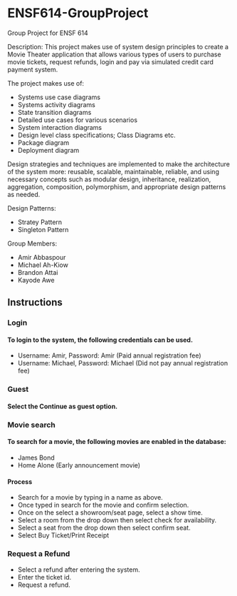 # ENSF614-GroupProject
Group Project for ENSF 614

Description: 
This project makes use of system design principles to create a Movie Theater application that 
allows various types of users to purchase movie tickets, request refunds, login and pay via simulated credit card payment system. 

The project makes use of:
 - Systems use case diagrams
 - Systems activity diagrams
 - State transition diagrams
 - Detailed use cases for various scenarios
 - System interaction diagrams
 - Design level class specifications; Class Diagrams etc.
 - Package diagram
 - Deployment diagram

Design strategies and techniques are implemented to make the architecture of the system more: reusable, scalable, maintainable, reliable, and using necessary concepts  such  as  modular  design,  inheritance,  realization,  aggregation,  composition, polymorphism, and appropriate design patterns as needed.

Design Patterns:
 - Stratey Pattern
 - Singleton Pattern
 


Group Members:  
- Amir Abbaspour 
- Michael Ah-Kiow 
- Brandon Attai 
- Kayode Awe 

## Instructions

### Login
 #### To login to the system, the following credentials can be used. 
 - Username: Amir, Password: Amir (Paid annual registration fee)
 - Username: Michael, Password: Michael (Did not pay annual registration fee)

### Guest
#### Select the Continue as guest option.

### Movie search
#### To search for a movie, the following movies are enabled in the database:
- James Bond 
- Home Alone (Early announcement movie)

#### Process
- Search for a movie by typing in a name as above. 
- Once typed in search for the movie and confirm selection. 
- Once on the select a showroom/seat page, select a show time. 
- Select a room from the drop down then select check for availability.
- Select a seat from the drop down then select confirm seat.
- Select Buy Ticket/Print Receipt

### Request a Refund

- Select a refund after entering the system.
- Enter the ticket id.
- Request a refund. 
